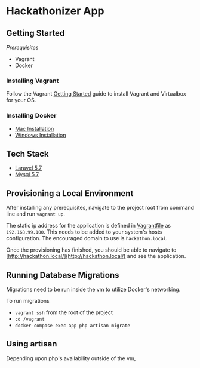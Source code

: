 # Hackathonizer App

## Getting Started

*Prerequisites*
- Vagrant
- Docker

### Installing Vagrant
Follow the Vagrant [Getting Started](https://www.vagrantup.com/intro/getting-started/) guide to install Vagrant and Virtualbox for your OS.

### Installing Docker
- [Mac Installation](https://docs.docker.com/docker-for-mac/install/)
- [Windows Installation](https://docs.docker.com/docker-for-windows/install/)

## Tech Stack
- [Laravel 5.7](https://laravel.com/docs/5.7/)
- [Mysql 5.7](https://dev.mysql.com/doc/refman/5.7/en/)

## Provisioning a Local Environment
After installing any prerequisites, navigate to the project root from command line and run `vagrant up`.

The static ip address for the application is defined in [Vagrantfile](Vagranfile) as `192.168.99.100`. This needs to be added to your system's hosts configuration. The encouraged domain to use is `hackathon.local`.

Once the provisioning has finished, you should be able to navigate to [http://hackathon.local/](http://hackathon.local/) and see the application.

## Running Database Migrations
Migrations need to be run inside the vm to utilize Docker's networking.

To run migrations
- `vagrant ssh` from the root of the project
- `cd /vagrant`
- `docker-compose exec app php artisan migrate`

## Using artisan
Depending upon php's availability outside of the vm, 

